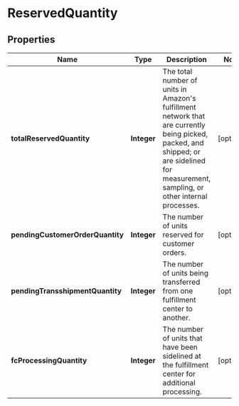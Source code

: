 # ReservedQuantity

## Properties
Name | Type | Description | Notes
------------ | ------------- | ------------- | -------------
**totalReservedQuantity** | **Integer** | The total number of units in Amazon&#x27;s fulfillment network that are currently being picked, packed, and shipped; or are sidelined for measurement, sampling, or other internal processes. |  [optional]
**pendingCustomerOrderQuantity** | **Integer** | The number of units reserved for customer orders. |  [optional]
**pendingTransshipmentQuantity** | **Integer** | The number of units being transferred from one fulfillment center to another. |  [optional]
**fcProcessingQuantity** | **Integer** | The number of units that have been sidelined at the fulfillment center for additional processing. |  [optional]
